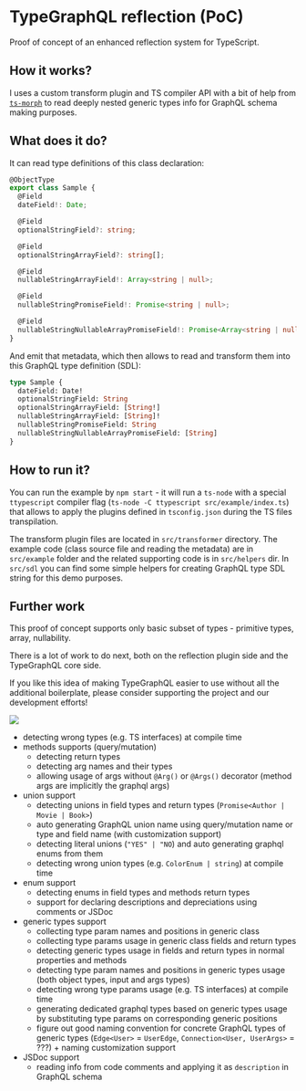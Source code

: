 # TypeGraphQL reflection (PoC)

Proof of concept of an enhanced reflection system for TypeScript.

## How it works?

I uses a custom transform plugin and TS compiler API with a bit of help from [`ts-morph`](https://github.com/dsherret/ts-morph) to read deeply nested generic types info for GraphQL schema making purposes.

## What does it do?

It can read type definitions of this class declaration:

```ts
@ObjectType
export class Sample {
  @Field
  dateField!: Date;

  @Field
  optionalStringField?: string;

  @Field
  optionalStringArrayField?: string[];

  @Field
  nullableStringArrayField!: Array<string | null>;

  @Field
  nullableStringPromiseField!: Promise<string | null>;

  @Field
  nullableStringNullableArrayPromiseField!: Promise<Array<string | null> | null>;
}
```

And emit that metadata, which then allows to read and transform them into this GraphQL type definition (SDL):

```graphql
type Sample {
  dateField: Date!
  optionalStringField: String
  optionalStringArrayField: [String!]
  nullableStringArrayField: [String]!
  nullableStringPromiseField: String
  nullableStringNullableArrayPromiseField: [String]
}
```

## How to run it?

You can run the example by `npm start` - it will run a `ts-node` with a special `ttypescript` compiler flag (`ts-node -C ttypescript src/example/index.ts`) that allows to apply the plugins defined in `tsconfig.json` during the TS files transpilation.

The transform plugin files are located in `src/transformer` directory. The example code (class source file and reading the metadata) are in `src/example` folder and the related supporting code is in `src/helpers` dir. In `src/sdl` you can find some simple helpers for creating GraphQL type SDL string for this demo purposes.

## Further work

This proof of concept supports only basic subset of types - primitive types, array, nullability.

There is a lot of work to do next, both on the reflection plugin side and the TypeGraphQL core side.

If you like this idea of making TypeGraphQL easier to use without all the additional boilerplate, please consider supporting the project and our development efforts!

[![](https://opencollective.com/typegraphql/donate/button.png?color=blue)](https://opencollective.com/typegraphql)

- detecting wrong types (e.g. TS interfaces) at compile time
- methods supports (query/mutation)
  - detecting return types
  - detecting arg names and their types
  - allowing usage of args without `@Arg()` or `@Args()` decorator (method args are implicitly the graphql args)
- union support
  - detecting unions in field types and return types (`Promise<Author | Movie | Book>`)
  - auto generating GraphQL union name using query/mutation name or type and field name (with customization support)
  - detecting literal unions (`"YES" | "NO`) and auto generating graphql enums from them
  - detecting wrong union types (e.g. `ColorEnum | string`) at compile time
- enum support
  - detecting enums in field types and methods return types
  - support for declaring descriptions and depreciations using comments or JSDoc
- generic types support
  - collecting type param names and positions in generic class
  - collecting type params usage in generic class fields and return types
  - detecting generic types usage in fields and return types in normal properties and methods
  - detecting type param names and positions in generic types usage (both object types, input and args types)
  - detecting wrong type params usage (e.g. TS interfaces) at compile time
  - generating dedicated graphql types based on generic types usage by substituting type params on corresponding generic positions
  - figure out good naming convention for concrete GraphQL types of generic types (`Edge<User>` = `UserEdge`, `Connection<User, UserArgs>` = ???) + naming customization support
- JSDoc support
  - reading info from code comments and applying it as `description` in GraphQL schema
